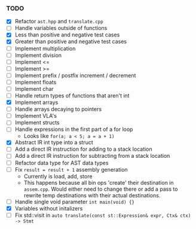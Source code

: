 ### TODO
- [x] Refactor `ast.hpp` and `translate.cpp`
- [ ] Handle variables outside of functions
- [x] Less than positive and negative test cases
- [x] Greater than positive and negative test cases
- [ ] Implement multiplication
- [ ] Implement division
- [ ] Implement <=
- [ ] Implement >=
- [ ] Implement prefix / postfix increment / decrement
- [ ] Implement floats
- [ ] Implement char
- [ ] Handle return types of functions that aren't int
- [x] Implement arrays
- [ ] Handle arrays decaying to pointers
- [ ] Implement VLA's
- [ ] Implement structs
- [ ] Handle expressions in the first part of a for loop
    - Looks like `for(a; a < 5; a = a + 1)`
- [x] Abstract IR int type into a struct
- [ ] Add a direct IR instruction for adding to a stack location
- [ ] Add a direct IR instruction for subtracting from a stack location
- [ ] Refactor data type for AST data types
- [ ] Fix `result = result + 1` assembly generation
    - Currently is load, add, store
    - This happens because all bin ops 'create' their destination in `assem.cpp`. Would either need to change there
        or add a pass to rewrite temp destinations with their actual destinations.
- [ ] Handle single void parameter `int main(void) {}`
- [x] Variables without initalizers
- [ ] Fix std::visit in `auto translate(const st::Expression& expr, Ctx& ctx) -> Stmt`
